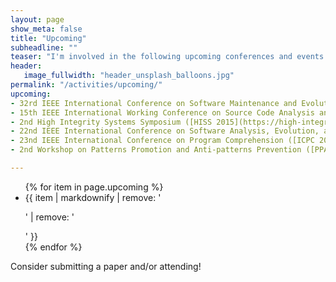 ```yaml
---
layout: page
show_meta: false
title: "Upcoming"
subheadline: ""
teaser: "I'm involved in the following upcoming conferences and events:"
header:
   image_fullwidth: "header_unsplash_balloons.jpg"
permalink: "/activities/upcoming/"
upcoming:
- 32rd IEEE International Conference on Software Maintenance and Evolution ([ICSME 2016](https://icsme2016.github.io/), program committee)
- 15th IEEE International Working Conference on Source Code Analysis and Manipulation ([SCAM 2015](http://www.ieee-scam.org/2015/), steering committee)
- 2nd High Integrity Systems Symposium ([HISS 2015](https://high-integrity-systems.no/), organizer)
- 22nd IEEE International Conference on Software Analysis, Evolution, and Reengineering ([SANER 2015](http://saner.soccerlab.polymtl.ca/doku.php?id=en:start), program committee)
- 23nd IEEE International Conference on Program Comprehension ([ICPC 2015](https://dibt.unimol.it/ICPC15/Home.html), program committee)
- 2nd Workshop on Patterns Promotion and Anti-patterns Prevention ([PPAP 2014](http://ppap.soccerlab.polymtl.ca/), steering committee)

---
```

<ul>
    {% for item in page.upcoming %}
    <li>{{ item | markdownify | remove: '<p>' | remove: '</p>' }}</li>
    {% endfor %}
</ul>
Consider submitting a paper and/or attending!
